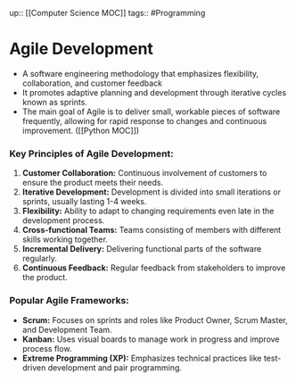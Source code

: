 up:: [[Computer Science MOC]]
tags:: #Programming  
# Agile Development
- A software engineering methodology that emphasizes flexibility, collaboration, and customer feedback
- It promotes adaptive planning and development through iterative cycles known as sprints. 
- The main goal of Agile is to deliver small, workable pieces of software frequently, allowing for rapid response to changes and continuous improvement. ([[Python MOC]])

### Key Principles of Agile Development:
1. **Customer Collaboration:** Continuous involvement of customers to ensure the product meets their needs.
2. **Iterative Development:** Development is divided into small iterations or sprints, usually lasting 1-4 weeks.
3. **Flexibility:** Ability to adapt to changing requirements even late in the development process.
4. **Cross-functional Teams:** Teams consisting of members with different skills working together.
5. **Incremental Delivery:** Delivering functional parts of the software regularly.
6. **Continuous Feedback:** Regular feedback from stakeholders to improve the product.

### Popular Agile Frameworks:
- **Scrum:** Focuses on sprints and roles like Product Owner, Scrum Master, and Development Team.
- **Kanban:** Uses visual boards to manage work in progress and improve process flow.
- **Extreme Programming (XP):** Emphasizes technical practices like test-driven development and pair programming.